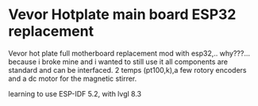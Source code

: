 # Vevor Hotplate main board ESP32 replacement

Vevor hot plate full motherboard replacement mod with esp32,.. why???... because i broke mine and i wanted to still use it all components are standard and can be interfaced. 2 temps (pt100,k),a few rotory encoders and a dc motor for the magnetic stirrer.

learning to use ESP-IDF 5.2, with lvgl 8.3
